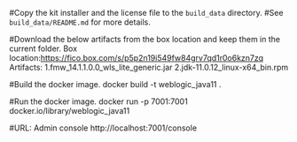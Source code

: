 #Copy the kit installer and the license file to the `build_data` directory. 
#See `build_data/README.md` for more details.

#Download the below artifacts from the box location and keep them in the current folder.
Box location:https://fico.box.com/s/p5p2n19i549fw84grv7qd1r0o6kzn7zq
Artifacts:
1.fmw_14.1.1.0.0_wls_lite_generic.jar
2.jdk-11.0.12_linux-x64_bin.rpm

#Build the docker image.
docker build -t weblogic_java11 .

#Run the docker image.
docker run -p 7001:7001 docker.io/library/weblogic_java11

#URL: Admin console
http://localhost:7001/console

